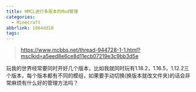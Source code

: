 ```yaml
---
title: HMCL进行多版本的Mod管理
categories:
  - Minecraft
abbrlink: 1864dd18
tags:
---
```


> https://www.mcbbs.net/thread-944728-1-1.html?msclkid=a5eed8e6ce8d11ecb07219e3c9bb3d5e

玩我的世界经常要同时开好几个版本，比如我就同时玩有1.18.2，1.16.5，1.12.2三个版本，每个版本都有不同的模组，如果要手动切换(换版本就改文件夹)的话会非常麻烦有什么好的管理方法吗？